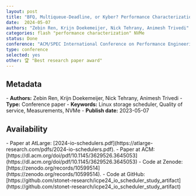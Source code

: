 ```yaml
---
layout: post
title: "BFQ, Multiqueue-Deadline, or Kyber? Performance Characterization of Linux Storage Schedulers in the NVMe Era"
date:  2024-05-07
authors: "Zebin Ren, Krijn Doekemeijer, Nick Tehrany, Animesh Trivedi"
categories: flash "performance characterization" NVMe
status: Done
conference: "ACM/SPEC International Conference on Performance Engineering (ICPE 24)"
type: conference
selected: yes
other: 🏆 "Best research paper award" 
---
```


<h2>Metadata</h2>
- <b>Authors:</b> Zebin Ren, Krijn Doekemeijer, Nick Tehrany, Animesh Trivedi
- <b>Type:</b> Conference paper
- <b>Keywords:</b> Linux storage scheduler, Quality of service, Measurements, NVMe
- <b>Publish date:</b> 2023-05-07

<h2>Availability</h2>
- Paper at AtLarge: [2024-io-schedulers.pdf](https://atlarge-research.com/pdfs/2024-io-schedulers.pdf).
- Paper at ACM: [https://dl.acm.org/doi/pdf/10.1145/3629526.3645053](https://dl.acm.org/doi/pdf/10.1145/3629526.3645053)
- Code at Zenode: [https://zenodo.org/records/10599514](https://zenodo.org/records/10599514).
- Code at GitHub: [https://github.com/stonet-research/icpe24_io_scheduler_study_artifact](https://github.com/stonet-research/icpe24_io_scheduler_study_artifact)